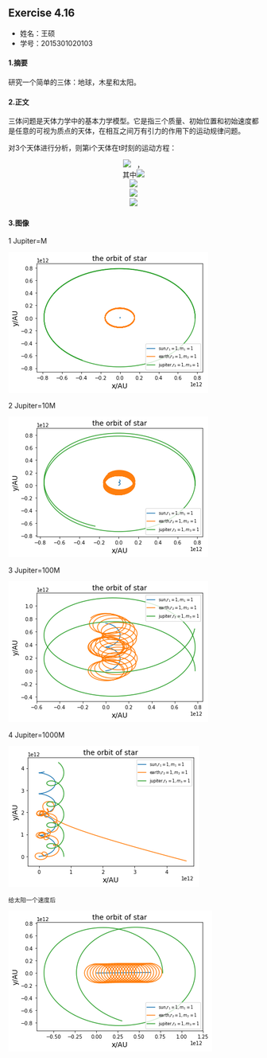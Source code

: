  ## Exercise 4.16
* 姓名：王硕
* 学号：2015301020103
#### 1.摘要
研究一个简单的三体：地球，木星和太阳。
#### 2.正文    
三体问题是天体力学中的基本力学模型。它是指三个质量、初始位置和初始速度都是任意的可视为质点的天体，在相互之间万有引力的作用下的运动规律问题。    


对3个天体进行分析，则第i个天体在t时刻的运动方程：     
<div align=center>
<img src="http://latex.codecogs.com/gif.latex?\overrightarrow{f_{i}}=\sum_{k=1}^{3}G\frac{m_{i}m_{k}}{r_{i,k}^{2}}\cdot\,\frac{\overrightarrow{n_{i,k}}}{n_{i,k}}">   ，     
</div><div align=center>
其中<img src="http://latex.codecogs.com/gif.latex?\overrightarrow{n_{i,k}}=\,\overrightarrow{n_{i,k}}=(r_{k}cos\theta\,_{k}-r_{i}cos\theta\,_{i},r_{k}sin\theta\,_{k}-r_{i}sin\theta\,_{i})">     
</div><div align=center>
<img src="http://latex.codecogs.com/gif.latex?r_{i,k}^{2}=r_{i}^{2}+r_{k}^{2}-2cos(\theta\,_{i}-\theta\,_{k})r_{i}r_{k}">     
</div><div align=center>
<img src="http://latex.codecogs.com/gif.latex?\frac{\mathrm{d}^{2}x_{i}\,}{\mathrm{d}\,t^{2}}=\overrightarrow{f_{i}}\cdot\,\overrightarrow{i}">    
</div><div align=center>
<img src="http://latex.codecogs.com/gif.latex?\frac{\mathrm{d}^{2}y_{i}\,}{\mathrm{d}\,t^{2}}=\overrightarrow{f_{i}}\cdot\,\overrightarrow{j}">    
</div>    

#### 3.图像     

 1 Jupiter=M    
 
![](https://github.com/March0ns/Computional_Physics_N2015301020103/blob/master/EXERCISE/F_a_9_1.png)    

 2 Jupiter=10M    
 
![](https://github.com/March0ns/Computional_Physics_N2015301020103/blob/master/EXERCISE/F_a_9_4.png)    

 3 Jupiter=100M    
 
![](https://github.com/March0ns/Computional_Physics_N2015301020103/blob/master/EXERCISE/F_a_9_2.png)    

 4 Jupiter=1000M    
 
![](https://github.com/March0ns/Computional_Physics_N2015301020103/blob/master/EXERCISE/F_a_9_3.png)   


    给太阳一个速度后    
    
![](https://github.com/March0ns/Computional_Physics_N2015301020103/blob/master/EXERCISE/F_b_9_1.png)    


